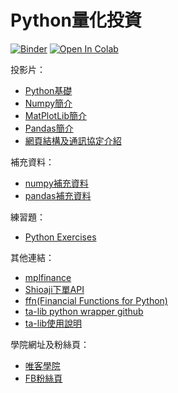# Python量化投資

[![Binder](https://mybinder.org/badge_logo.svg)](https://mybinder.org/v2/gh/victorgau/python_investment/master)
[![Open In Colab](https://colab.research.google.com/assets/colab-badge.svg)](https://colab.research.google.com/github/victorgau/python_investment/)

投影片：

* [Python基礎](https://bit.ly/2H0qsc8)
* [Numpy簡介](https://bit.ly/3nU3Rih)
* [MatPlotLib簡介](https://bit.ly/3lOIBbZ)
* [Pandas簡介](https://bit.ly/2H7Klhl)
* [網頁結構及通訊協定介紹](http://bit.ly/36sEEmn)

補充資料：

* [numpy補充資料](numpy補充資料.md)
* [pandas補充資料](pandas補充資料.md)

練習題：

* [Python Exercises](https://github.com/victorgau/python_exercises)

其他連結：

* [mplfinance](https://github.com/matplotlib/mplfinance)
* [Shioaji下單API](https://sinotrade.github.io/)
* [ffn(Financial Functions for Python)](https://pmorissette.github.io/ffn/)
* [ta-lib python wrapper github](https://github.com/mrjbq7/ta-lib)
* [ta-lib使用說明](http://mrjbq7.github.io/ta-lib/)

學院網址及粉絲頁：

* [唯客學院](https://victorgau.com/)
* [FB粉絲頁](https://www.facebook.com/KHPYAcademy/)